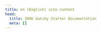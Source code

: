 ```yaml
---
title: en (English) site content
head:
  title: IOHK Gatsby Starter Documentation
  meta: []
---
```

